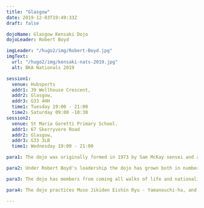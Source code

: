 ```yaml
---
title: "Glasgow"
date: 2019-12-03T19:49:33Z
draft: false

dojoName: Glasgow Kensaki Dojo
dojoLeader: Robert Boyd

imgLeader: "/hugo2/img/Robert-Boyd.jpg"
imgText:
  url: "/hugo2/img/kensaki-nats-2019.jpg"
  alt: BKA Nationals 2019

session1:
  venue: Hubsports
  addr1: 39 Wellhouse Crescent,
  addr2: Glasgow,
  addr3: G33 4HH
  time1: Tuesday 19:00 - 21:00
  time2: Saturday 09:00 -10:30
session2:
  venue: St Maria Goretti Primary School.
  addr1: 67 Skerryvore Road
  addr2: Glasgow,
  addr3: G33 3LB
  time1: Wednesday 19:00 - 21:00

para1: The dojo was originally formed in 1973 by Sam McKay sensei and as such is recognised as Scotland's oldest running Iaido dojo. It has seen many dojo leaders since its formation and is now managed by Robert Boyd, who took over the reigns in 2017.

para2: Under Robert Boyd's leadership the dojo has grown both in numbers and strength and has become a pillar in the local community, not only receiving recognition from local councillors but also support in recognition of the grassroots work that the dojo does within the community.

para3: The dojo has members from coming all walks of life and nationalities. Members have enjoyed great success in recent years at the UK National Championship and subsequently some members have gone on to represent their dojo and country at the European Iaido Championship.

para4: The dojo practices Muso Jikiden Eishin Ryu - Yamanouchi-ha, and is also a member of the British Kendo Association and practices All Japan Kendo Federation (ZNKR) Iaido.

---
```

